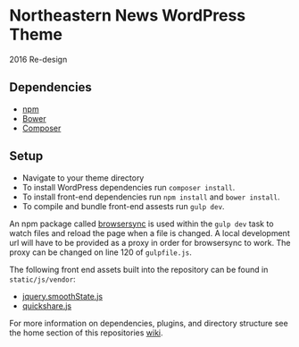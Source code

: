 # Northeastern News WordPress Theme

2016 Re-design

## Dependencies

- [npm](https://www.npmjs.com/)
- [Bower](https://bower.io/)
- [Composer](https://getcomposer.org/)

## Setup

- Navigate to your theme directory
- To install WordPress dependencies run `composer install`.
- To install front-end dependencies run `npm install` and `bower install`.
- To compile and bundle front-end assests run `gulp dev`.

An npm package called [browsersync](https://www.browsersync.io/docs/gulp) is used within the `gulp dev` task to watch files and reload the page when a file is changed. A local development url will have to be provided as a proxy in order for browsersync to work. The proxy can be changed on line 120 of `gulpfile.js`.

The following front end assets built into the repository can be found in `static/js/vendor`:

- [jquery.smoothState.js](https://github.com/miguel-perez/smoothState.js)
- [quickshare.js](https://github.com/Upstatement/quickshare)

For more information on dependencies, plugins, and directory structure see the home section of this repositories [wiki](https://github.com/Upstatement/neu-news-wp-theme/wiki/Northeastern-News-Wiki).
